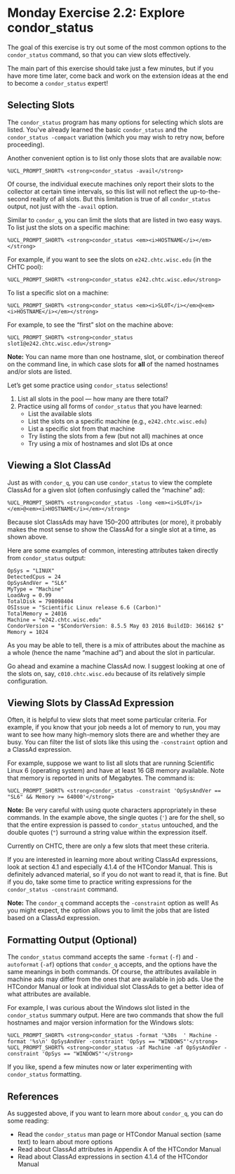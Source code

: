 <style type="text/css"> pre em { font-style: normal; background-color: yellow; } pre strong { font-style: normal; font-weight: bold; color: \#008; } </style>

Monday Exercise 2.2: Explore condor\_status
===========================================

The goal of this exercise is try out some of the most common options to the `condor_status` command, so that you can view slots effectively.

The main part of this exercise should take just a few minutes, but if you have more time later, come back and work on the extension ideas at the end to become a `condor_status` expert!

Selecting Slots
---------------

The `condor_status` program has many options for selecting which slots are listed. You've already learned the basic `condor_status` and the `condor_status -compact` variation (which you may wish to retry now, before proceeding).

Another convenient option is to list only those slots that are available now:

``` console
%UCL_PROMPT_SHORT% <strong>condor_status -avail</strong>
```

Of course, the individual execute machines only report their slots to the collector at certain time intervals, so this list will not reflect the up-to-the-second reality of all slots. But this limitation is true of all `condor_status` output, not just with the `-avail` option.

Similar to `condor_q`, you can limit the slots that are listed in two easy ways. To list just the slots on a specific machine:

``` console
%UCL_PROMPT_SHORT% <strong>condor_status <em><i>HOSTNAME</i></em></strong>
```

For example, if you want to see the slots on `e242.chtc.wisc.edu` (in the CHTC pool):

``` console
%UCL_PROMPT_SHORT% <strong>condor_status e242.chtc.wisc.edu</strong>
```

To list a specific slot on a machine:

``` console
%UCL_PROMPT_SHORT% <strong>condor_status <em><i>SLOT</i></em>@<em><i>HOSTNAME</i></em></strong>
```

For example, to see the “first” slot on the machine above:

``` console
%UCL_PROMPT_SHORT% <strong>condor_status slot1@e242.chtc.wisc.edu</strong>
```

**Note:** You can name more than one hostname, slot, or combination thereof on the command line, in which case slots for **all** of the named hostnames and/or slots are listed.

Let’s get some practice using `condor_status` selections!

1.  List all slots in the pool — how many are there total?
2.  Practice using all forms of `condor_status` that you have learned:
    -   List the available slots
    -   List the slots on a specific machine (e.g., `e242.chtc.wisc.edu`)
    -   List a specific slot from that machine
    -   Try listing the slots from a few (but not all) machines at once
    -   Try using a mix of hostnames and slot IDs at once

Viewing a Slot ClassAd
----------------------

Just as with `condor_q`, you can use `condor_status` to view the complete ClassAd for a given slot (often confusingly called the “machine” ad):

``` console
%UCL_PROMPT_SHORT% <strong>condor_status -long <em><i>SLOT</i></em>@<em><i>HOSTNAME</i></em></strong>
```

Because slot ClassAds may have 150–200 attributes (or more), it probably makes the most sense to show the ClassAd for a single slot at a time, as shown above.

Here are some examples of common, interesting attributes taken directly from `condor_status` output:

``` file
OpSys = "LINUX"
DetectedCpus = 24
OpSysAndVer = "SL6"
MyType = "Machine"
LoadAvg = 0.99
TotalDisk = 798098404
OSIssue = "Scientific Linux release 6.6 (Carbon)"
TotalMemory = 24016
Machine = "e242.chtc.wisc.edu"
CondorVersion = "$CondorVersion: 8.5.5 May 03 2016 BuildID: 366162 $"
Memory = 1024
```

As you may be able to tell, there is a mix of attributes about the machine as a whole (hence the name “machine ad”) and about the slot in particular.

Go ahead and examine a machine ClassAd now. I suggest looking at one of the slots on, say, `c010.chtc.wisc.edu` because of its relatively simple configuration.

Viewing Slots by ClassAd Expression
-----------------------------------

Often, it is helpful to view slots that meet some particular criteria. For example, if you know that your job needs a lot of memory to run, you may want to see how many high-memory slots there are and whether they are busy. You can filter the list of slots like this using the `-constraint` option and a ClassAd expression.

For example, suppose we want to list all slots that are running Scientific Linux 6 (operating system) and have at least 16 GB memory available. Note that memory is reported in units of Megabytes. The command is:

``` console
%UCL_PROMPT_SHORT% <strong>condor_status -constraint 'OpSysAndVer == "SL6" && Memory >= 64000'</strong>
```

**Note:** Be very careful with using quote characters appropriately in these commands. In the example above, the single quotes (`'`) are for the shell, so that the entire expression is passed to `condor_status` untouched, and the double quotes (`"`) surround a string value within the expression itself.

Currently on CHTC, there are only a few slots that meet these criteria.

If you are interested in learning more about writing ClassAd expressions, look at section 4.1 and especially 4.1.4 of the HTCondor Manual. This is definitely advanced material, so if you do not want to read it, that is fine. But if you do, take some time to practice writing expressions for the `condor_status -constraint` command.

**Note:** The `condor_q` command accepts the `-constraint` option as well! As you might expect, the option allows you to limit the jobs that are listed based on a ClassAd expression.

Formatting Output (Optional)
----------------------------

The `condor_status` command accepts the same `-format` (`-f`) and `-autoformat` (`-af`) options that `condor_q` accepts, and the options have the same meanings in both commands. Of course, the attributes available in machine ads may differ from the ones that are available in job ads. Use the HTCondor Manual or look at individual slot ClassAds to get a better idea of what attributes are available.

For example, I was curious about the Windows slot listed in the `condor_status` summary output. Here are two commands that show the full hostnames and major version information for the Windows slots:

``` console
%UCL_PROMPT_SHORT% <strong>condor_status -format '%30s  ' Machine -format '%s\n' OpSysAndVer -constraint 'OpSys == "WINDOWS"'</strong>
%UCL_PROMPT_SHORT% <strong>condor_status -af Machine -af OpSysAndVer -constraint 'OpSys == "WINDOWS"'</strong>
```

If you like, spend a few minutes now or later experimenting with `condor_status` formatting.

References
----------

As suggested above, if you want to learn more about `condor_q`, you can do some reading:

-   Read the `condor_status` man page or HTCondor Manual section (same text) to learn about more options
-   Read about ClassAd attributes in Appendix A of the HTCondor Manual
-   Read about ClassAd expressions in section 4.1.4 of the HTCondor Manual



